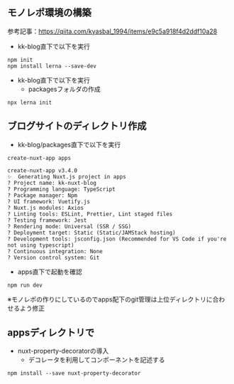 ## モノレポ環境の構築
参考記事：https://qiita.com/kyasbal_1994/items/e9c5a918f4d2ddf10a28
- kk-blog直下で以下を実行

```
npm init
npm install lerna --save-dev
```

- kk-blog直下で以下を実行
  - packagesフォルダの作成

```
npx lerna init
```

## ブログサイトのディレクトリ作成
- kk-blog/packages直下で以下を実行
```
create-nuxt-app apps 

create-nuxt-app v3.4.0
✨  Generating Nuxt.js project in apps
? Project name: kk-nuxt-blog
? Programming language: TypeScript
? Package manager: Npm
? UI framework: Vuetify.js
? Nuxt.js modules: Axios
? Linting tools: ESLint, Prettier, Lint staged files
? Testing framework: Jest
? Rendering mode: Universal (SSR / SSG)
? Deployment target: Static (Static/JAMStack hosting)
? Development tools: jsconfig.json (Recommended for VS Code if you're not using typescript)
? Continuous integration: None
? Version control system: Git
```

- apps直下で起動を確認
```
npm run dev
```

※モノレポの作りにしているのでapps配下のgit管理は上位ディレクトリに合わせるよう修正

## appsディレクトリで
- nuxt-property-decoratorの導入
  - デコレータを利用してコンポーネントを記述する
```
npm install --save nuxt-property-decorator
```